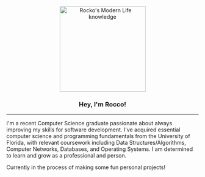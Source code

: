 <div align="center">
  <img src="https://media.giphy.com/media/OQsa4Yca9BJFS/giphy.gif" height="225px" alt="Rocko's Modern Life knowledge">

### Hey, I'm Rocco!
---
</div>

I'm a recent Computer Science graduate passionate about always improving my skills for software development. I've acquired essential computer science and programming fundamentals from the University of Florida, with relevant coursework including Data Structures/Algorithms, Computer Networks, Databases, and Operating Systems. I am determined to learn and grow as a professional and person.

Currently in the process of making some fun personal projects!
